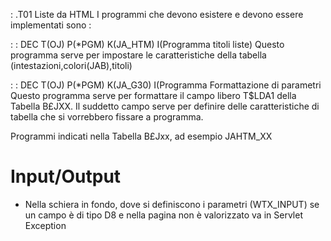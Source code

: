 
 : .T01 Liste da HTML
I programmi che devono esistere e devono essere implementati sono : 

 :  : DEC T(OJ) P(*PGM) K(JA_HTM) I(Programma titoli liste)
Questo programma serve per impostare le caratteristiche della
tabella (intestazioni,colori(JAB),titoli)

 :  : DEC T(OJ) P(*PGM) K(JA_G30) I(Programma Formattazione di parametri
Questo programma serve per formattare il campo libero T$LDA1 della  Tabella B£JXX.
Il suddetto campo serve per definire delle caratteristiche di tabella che si vorrebbero
fissare a programma.

Programmi indicati nella Tabella B£Jxx, ad esempio JAHTM_XX

# Input/Output

- Nella schiera in fondo, dove si definiscono i parametri (WTX_INPUT) se un campo è di tipo D8 e
  nella pagina non è valorizzato va in Servlet Exception

